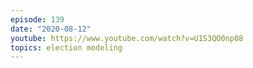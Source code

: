 ```yaml
---
episode: 139
date: "2020-08-12"
youtube: https://www.youtube.com/watch?v=U1S3QO0np08
topics: election modeling
---
```

